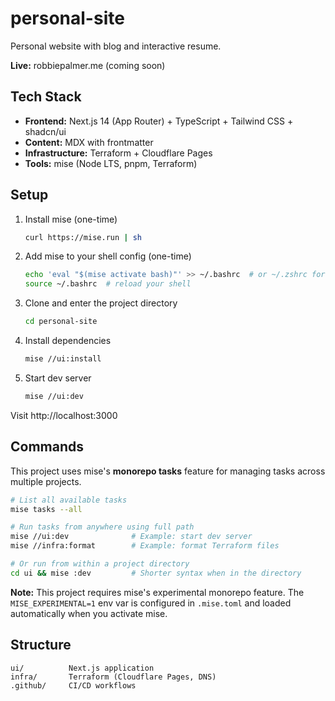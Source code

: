 # personal-site

Personal website with blog and interactive resume.

**Live:** robbiepalmer.me (coming soon)

## Tech Stack

- **Frontend:** Next.js 14 (App Router) + TypeScript + Tailwind CSS + shadcn/ui
- **Content:** MDX with frontmatter
- **Infrastructure:** Terraform + Cloudflare Pages
- **Tools:** mise (Node LTS, pnpm, Terraform)

## Setup

1. Install mise (one-time)
   ```bash
   curl https://mise.run | sh
   ```

2. Add mise to your shell config (one-time)
   ```bash
   echo 'eval "$(mise activate bash)"' >> ~/.bashrc  # or ~/.zshrc for zsh
   source ~/.bashrc  # reload your shell
   ```

3. Clone and enter the project directory
   ```bash
   cd personal-site
   ```

4. Install dependencies
   ```bash
   mise //ui:install
   ```

5. Start dev server
   ```bash
   mise //ui:dev
   ```

Visit http://localhost:3000

## Commands

This project uses mise's **monorepo tasks** feature for managing tasks across multiple projects.

```bash
# List all available tasks
mise tasks --all

# Run tasks from anywhere using full path
mise //ui:dev              # Example: start dev server
mise //infra:format        # Example: format Terraform files

# Or run from within a project directory
cd ui && mise :dev         # Shorter syntax when in the directory
```

**Note:** This project requires mise's experimental monorepo feature. The `MISE_EXPERIMENTAL=1` env var is configured in `.mise.toml` and loaded automatically when you activate mise.

## Structure

```
ui/          Next.js application
infra/       Terraform (Cloudflare Pages, DNS)
.github/     CI/CD workflows
```
